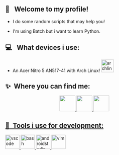 <h2> 👋 &nbsp; Welcome to my profile!</h2>

- I do some random scripts that may help you!

- I'm using Batch but i want to learn Python.

<h2> 💻 &nbsp; What devices i use:</h2>
<p align="right">

- An Acer Nitro 5 AN517-41 with Arch Linux! <img src="https://cdn.jsdelivr.net/gh/devicons/devicon@latest/icons/archlinux/archlinux-original-wordmark.svg" alt="archlinux" width="40" height="40"/>

<h2> ✨ &nbsp;Where you can find me:</h2>
<p align="center">
  <a href="https://www.reddit.com/user/aurcbyz/">
    <img height="50" src="https://www.svgrepo.com/show/14413/reddit.svg" />
  </a>
  <a href="https://www.youtube.com/@aurcby">
    <img height="50" src="https://www.svgrepo.com/show/13671/youtube.svg" />
  </a>
  <a href="https://www.last.fm/user/aurcby">
    <img height="50" src="https://www.svgrepo.com/show/341982/last-fm.svg" />
</p>


<h2> 🚀 &nbsp;Tools i use for development:</h2>
<p align="left">
<img src="https://cdn.jsdelivr.net/gh/devicons/devicon@latest/icons/vscode/vscode-original.svg" alt="vscode" width="45" height="45"/>
<img src="https://cdn.jsdelivr.net/gh/devicons/devicon@latest/icons/bash/bash-original.svg" alt="bash" width="45" height="45"/>
<img src="https://cdn.jsdelivr.net/gh/devicons/devicon@latest/icons/androidstudio/androidstudio-original.svg" alt="androidstudio" width="45" height="45"/>
<img src="https://cdn.jsdelivr.net/gh/devicons/devicon@latest/icons/vim/vim-original.svg" alt="vim" width="45" height="45" />
</p>

<!---
aurcby/aurcby is a ✨ special ✨ repository because its `README.md` (this file) appears on your GitHub profile.
You can click the Preview link to take a look at your changes.
--->
